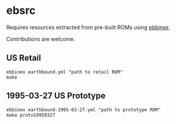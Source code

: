 # ebsrc

Requires resources extracted from pre-built ROMs using [ebbinex](https://github.com/Herringway/ebbinex).

Contributions are welcome.

## US Retail

	ebbinex earthbound.yml "path to retail ROM"
	make

## 1995-03-27 US Prototype

	ebbinex earthbound-1995-03-27.yml "path to prototype ROM"
	make proto19950327
